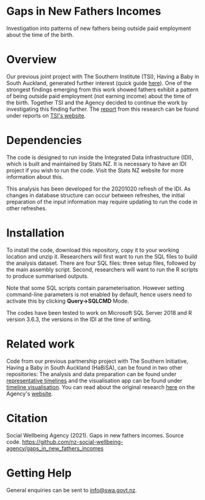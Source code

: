 # Gaps in New Fathers Incomes

Investigation into patterns of new fathers being outside paid employment about the time of the birth.

# Overview

Our previous joint project with The Southern Institute (TSI), Having a Baby in South Auckland, generated further interest (quick guide [here](https://swa.govt.nz/assets/Publications/reports/J000443_SIA_Case_study_Quick_guide_DIGITAL.pdf)). One of the strongest findings emerging from this work showed fathers exhibit a pattern of being outside paid employment (not earning income) about the time of the birth. Together TSI and the Agency decided to continue the work by investigating this finding further. The [report](https://www.tsi.nz/s/What-About-the-Menz) from this research can be found under reports on [TSI's website](https://www.tsi.nz/).

# Dependencies

The code is designed to run inside the Integrated Data Infrastructure (IDI), which is built and maintained by Stats NZ. It is necessary to have an IDI project if you wish to run the code. Visit the Stats NZ website for more information about this.

This analysis has been developed for the 20201020 refresh of the IDI. As changes in database structure can occur between refreshes, the initial preparation of the input information may require updating to run the code in other refreshes.

# Installation

To install the code, download this repository, copy it to your working location and unzip it. Researchers will first want to run the SQL files to build the analysis dataset. There are four SQL files: three setup files, followed by the main assembly script. Second, researchers will want to run the R scripts to produce summarised outputs.

Note that some SQL scripts contain parameterisation. However setting command-line parameters is not enabled by default, hence users need to activate this by clicking **Query->SQLCMD** Mode.

The codes have been tested to work on Microsoft SQL Server 2018 and R version 3.6.3, the versions in the IDI at the time of writing.

# Related work

Code from our previous partnership project with The Southern Initiative, Having a Baby in South Auckland (HaBiSA), can be found in two other repositories: The analysis and data preparation can be found under [representative timelines](https://github.com/nz-social-wellbeing-agency/representative_timelines) and the visualisation app can be found under [timeline visualisation](https://github.com/nz-social-wellbeing-agency/timeline_visualisation). You can read about the original research [here](https://swa.govt.nz/assets/Publications/reports/J000443-SIA-Print-Collateral-_-Case-study-2.3-FINAL-DIGITAL-v2.pdf) on the Agency's [website](https://swa.govt.nz/).

# Citation

Social Wellbeing Agency (2021). Gaps in new fathers incomes. Source code. https://github.com/nz-social-wellbeing-agency/gaps_in_new_fathers_incomes

# Getting Help
General enquiries can be sent to info@swa.govt.nz.  

